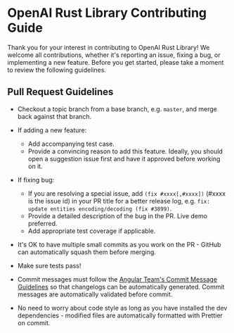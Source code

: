 # OpenAI Rust Library Contributing Guide

Thank you for your interest in contributing to OpenAI Rust Library! We welcome all contributions, whether it's reporting an issue, fixing a bug, or implementing a new feature. Before you get started, please take a moment to review the following guidelines.

## Pull Request Guidelines

- Checkout a topic branch from a base branch, e.g. `master`, and merge back against that branch.

- If adding a new feature:

  - Add accompanying test case.
  - Provide a convincing reason to add this feature. Ideally, you should open a suggestion issue first and have it approved before working on it.

- If fixing bug:

  - If you are resolving a special issue, add `(fix #xxxx[,#xxxx])` (#xxxx is the issue id) in your PR title for a better release log, e.g. `fix: update entities encoding/decoding (fix #3899)`.
  - Provide a detailed description of the bug in the PR. Live demo preferred.
  - Add appropriate test coverage if applicable.

- It's OK to have multiple small commits as you work on the PR - GitHub can automatically squash them before merging.

- Make sure tests pass!

- Commit messages must follow the [Angular Team's Commit Message Guidelines](https://github.com/angular/angular/blob/master/CONTRIBUTING.md#commit) so that changelogs can be automatically generated. Commit messages are automatically validated before commit.
- No need to worry about code style as long as you have installed the dev dependencies - modified files are automatically formatted with Prettier on commit.
